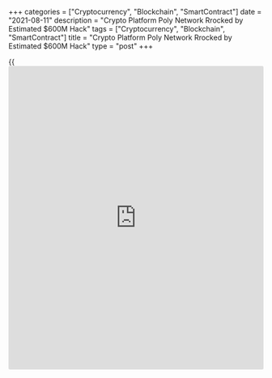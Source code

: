 +++
categories = ["Cryptocurrency", "Blockchain", "SmartContract"]
date = "2021-08-11"
description = "Crypto Platform Poly Network Rrocked by Estimated $600M Hack"
tags = ["Cryptocurrency", "Blockchain", "SmartContract"]
title = "Crypto Platform Poly Network Rrocked by Estimated $600M Hack"
type = "post"
+++

{{<iframe id="large-banner" src="https://www.bounty.group/#slide=12.0" width="100%" height="600" scrolling="no" style="border: 0px solid rgb(216, 221, 230); border-radius: 3px;">}}

HONG KONG/SINGAPORE/LONDON (Reuters) -A cryptocurrency platform has lost
an estimated $600 million in digital tokens in one of the sector’s
biggest ever cyberheists, according to details of the heist emerging on
Wednesday.

Poly Network, a so-called decentralised finance platform that
facilitates peer-to-peer transactions, announced the hack on Twitter and
posted details of digital wallets to which it said the money was
transferred, urging people to blacklist tokens from those addresses.

The value of the tokens in the wallets cited by the platform was just
over $600 million at the time of the announcement, according to crypto
trade publication The Block.

Poly Network did not respond to requests for further detail about the
heist. It was not immediately clear where the platform is based, or
whether any law enforcement agency was investigating the heist.

The platform tweeted it planned to take legal action and urged the
hackers to return the stolen funds to several of its digital addresses.

The plea looked to be gaining some traction, with around $4.8 million in
stolen tokens returned by Wednesday afternoon, according to public
[blockchain](https://www.letsplayfx.com/blog/trade-forex-with-bitcoin/) records and crypto tracking firm Elliptic. Analysts cited the
headaches of laundering stolen crypto on such a scale as a possible
motivation for the move.

The theft appeared to be one of the biggest ever in cryptocurrency
markets, and was on a par with the $530 million in digital coins stolen
from Tokyo-based exchange Coincheck in 2018. The Mt. Gox exchange, also
based in Tokyo, collapsed in 2014 after losing half a billion dollars in
[bitcoin](https://www.letsplayfx.com/blog/forex-for-bitcoin/).

The latest attack comes as losses from theft, hacks and [fraud](https://www.letsplayfx.com/blog/cryptocurrency-fraud/) related to
decentralised finance (DeFi) hit an all-time high, raising the risk of
both investing in the sector and of regulators looking to shake it down.

DeFi platforms allow financial transactions, usually in cryptocurrency,
without traditional gatekeepers such as banks or exchanges. The sector
has boomed over the last year, with platforms now handling more than $80
billion worth of digital coins.

Poly Network allows users to swap tokens across different [blockchain](https://www.letsplayfx.com/blog/trade-forex-with-bitcoin/)s.

## STOLEN CRYPTO

> “It is a massive hack ... as large as Mt. Gox,” said Bobby Ong, co-
founder of crypto analytics [website](https://www.playgroundfx.com/blog/website-for-forex-trading/) CoinGecko, although he noted the
fallout had not yet hurt major crypto prices. “This project is finished
in my opinion. (It is) going to take a lot to regain confidence.”

Yet the retrieval of some of the tokens underscores the difficulty of
laundering large amounts of stolen crypto, said Tom Robinson, Elliptic
co-founder.

> “There’s so much public attention on this, and exchanges will be on
the lookout for customer deposits linked to this theft,” Robinson said.

>

> “This demonstrates that even if you can steal cryptoassets, laundering
them and cashing out is extremely difficult, due to the transparency of
the [blockchain](https://www.letsplayfx.com/blog/trade-forex-with-bitcoin/) and the broad use of [blockchain](https://www.letsplayfx.com/blog/trade-forex-with-bitcoin/) analytics by financial
institutions.”

The hacker or hackers sent a message with some of the returned coins
appearing to ask for donations, Robinson added.

Still, the stolen funds amount to more than the criminal losses
registered by the entire DeFi sector from January to July of a record
$474 million, according to a report from crypto intelligence company
CipherTrace.

Proponents of DeFi say it offers people and businesses free access to
financial services, arguing that the technology will cut costs and boost
economic activity.

Yet it is mostly unregulated, with technical flaws and weaknesses in the
code many platforms use leaving it vulnerable to hacks and heists.

The chief technology officer of Tether, a stablecoin or type of
cryptocurrency usually backed by real-world world assets, said on
Twitter the company had frozen $33 million connected with the hack, and
top management at large crypto exchanges responded to Poly on Twitter
saying they would try to help.

Reporting by Alun John in Hong Kong, Tom Wilson in London and Tom
Westbrook in SingaporeEditing by Jane Wardell and David Holmes